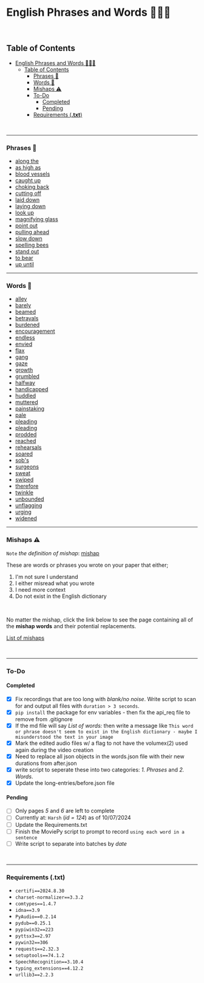 # English Phrases and Words 📰📃😃

<br/>

## Table of Contents

- [English Phrases and Words 📰📃😃](#english-phrases-and-words-)
  - [Table of Contents](#table-of-contents)
    - [Phrases 📃](#phrases-)
    - [Words 📃](#words-)
    - [Mishaps ⚠️](#mishaps-️)
    - [To-Do](#to-do)
      - [Completed](#completed)
      - [Pending](#pending)
    - [Requirements (**.txt**)](#requirements-txt)

<br/>

---

### Phrases 📃

- [along the](md/phrases/along_the.md)
- [as high as](md/phrases/as_high_as.md)
- [blood vessels](md/phrases/blood_vessels.md)
- [caught up](md/phrases/caught_up.md)
- [choking back](md/phrases/choking_back.md)
- [cutting off](md/phrases/cutting_off.md)
- [laid down](md/phrases/laid_down.md)
- [laying down](md/phrases/laying_down.md)
- [look up](md/phrases/look_up.md)
- [magnifying glass](md/phrases/magnifying_glass.md)
- [point out](md/phrases/point_out.md)
- [pulling ahead](md/phrases/pulling_ahead.md)
- [slow down](md/phrases/slow_down.md)
- [spelling bees](md/phrases/spelling_bees.md)
- [stand out](md/phrases/stand_out.md)
- [to bear](md/phrases/to_bear.md)
- [up until](md/phrases/up_until.md)

---

### Words 📃

- [alley](md/words/alley.md)
- [barely](md/words/barely.md)
- [beamed](md/words/beamed.md)
- [betrayals](md/words/betrayals.md)
- [burdened](md/words/burdened.md)
- [encouragement](md/words/encouragement.md)
- [endless](md/words/endless.md)
- [envied](md/words/envied.md)
- [flax](md/words/flax.md)
- [gang](md/words/gang.md)
- [gaze](md/words/gaze.md)
- [growth](md/words/growth.md)
- [grumbled](md/words/grumbled.md)
- [halfway](md/words/halfway.md)
- [handicapped](md/words/handicapped.md)
- [huddled](md/words/huddled.md)
- [muttered](md/words/muttered.md)
- [painstaking](md/words/painstaking.md)
- [pale](md/words/pale.md)
- [pleading](md/words/pleading.md)
- [pleading](md/words/pleading.md)
- [prodded](md/words/prodded.md)
- [reached](md/words/reached.md)
- [rehearsals](md/words/rehearsals.md)
- [soared](md/words/soared.md)
- [sob's](md/words/sob's.md)
- [surgeons](md/words/surgeons.md)
- [sweat](md/words/sweat.md)
- [swiped](md/words/swiped.md)
- [therefore](md/words/therefore.md)
- [twinkle](md/words/twinkle.md)
- [unbounded](md/words/unbounded.md)
- [unflagging](md/words/unflagging.md)
- [urging](md/words/urging.md)
- [widened](md/words/widened.md)
---

### Mishaps ⚠️

`Note` *the definition of mishap*: [mishap](md/words/mishap.md)

These are words or phrases you wrote on your paper that either;
1. I'm not sure I understand
2. I either misread what you wrote
3. I need more context
4. Do not exist in the English dictionary

<br/>

No matter the mishap, click the link below to see the page containing all of the **mishap words** and their potential replacements.

[List of mishaps](md/mishaps/mishap-words.md)

<br/>

---

### To-Do 

#### Completed

- [X] Fix recordings that are too long with *blank/no noise*. Write script to scan for and output all files with `duration > 3 seconds`. 
- [X] `pip install` the package for env variables - then fix the api_req file to remove from .gitignore
- [X] If the md file will say *List of words:* then write a message like `This word or phrase doesn't seem to exist in the English dictionary - maybe I misunderstood the text in your image`
- [X] Mark the edited audio files w/ a flag to not have the volumex(2) used again during the video creation
- [X] Need to replace all json objects in the words.json file with their new durations from after.json 
- [X] write script to seperate these into two categories: *1. Phrases* and *2. Words*.
- [X] Update the long-entries/before.json file

#### Pending

- [ ] Only pages *5* and *6* are left to complete
- [ ] Currently at: `Harsh` (*id = 124*) as of 10/07/2024
- [ ] Update the Requirements.txt
- [ ] Finish the MoviePy script to prompt to record `using each word in a sentence` 
- [ ] Write script to separate into batches by *date*

<br/>

---

### Requirements (**.txt**)

- `certifi==2024.8.30`
- `charset-normalizer==3.3.2`
- `comtypes==1.4.7`
- `idna==3.9`
- `PyAudio==0.2.14`
- `pydub==0.25.1`
- `pypiwin32==223`
- `pyttsx3==2.97`
- `pywin32==306`
- `requests==2.32.3`
- `setuptools==74.1.2`
- `SpeechRecognition==3.10.4`
- `typing_extensions==4.12.2`
- `urllib3==2.2.3`
